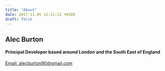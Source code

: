 ```yaml
---
title: "About"
date: 2017-11-05 12:21:22 +0100
draft: false
---
```

## Alec Burton
#### Principal Developer based around London and the South East of England
[Email: alecburton90@gmail.com](mailto:alecburton90@gmail.com)

